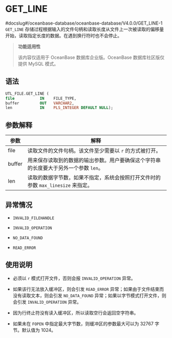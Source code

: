 GET_LINE 
=============================
#docslug#/oceanbase-database/oceanbase-database/V4.0.0/GET_LINE-1
`GET_LINE` 存储过程根据输入的文件句柄和读取长度从文件上一次被读取的偏移量开始，读取指定长度的数据。在遇到换行符时也不会停止。

>**功能适用性**
>
>该内容仅适用于 OceanBase 数据库企业版。OceanBase 数据库社区版仅提供 MySQL 模式。

语法 
-----------------------

```sql
UTL_FILE.GET_LINE (
file           IN    FILE_TYPE,
buffer         OUT   VARCHAR2,
len            IN    PLS_INTEGER DEFAULT NULL);
```



参数解释 
-------------------------



|   参数   |                        解释                        |
|--------|--------------------------------------------------|
| file   | 读取文件的文件句柄。该文件至少需要以 `r` 的方式被打开。                   |
| buffer | 用来保存读取到的数据的输出参数。用户要确保这个字符串的长度要大于另外一个参数 `len`。    |
| len    | 读取的数据字节数，如果不指定，系统会按照打开文件时的参数 `max_linesize` 来指定。 |



异常情况 
-------------------------

* `INVALID_FILEHANDLE`

  

* `INVALID_OPERATION`

  

* `NO_DATA_FOUND`

  

* `READ_ERROR`

  




使用说明 
-------------------------

* 必须以 `r` 模式打开文件，否则会报 `INVALID_OPERATION` 异常。

  

* 如果该行无法放入缓冲区，则会引发 `READ_ERROR` 异常；如果由于文件结束而没有读取文本，则会引发 `NO_DATA_FOUND` 异常；如果以字节模式打开文件，则会引发 `INVALID_OPERATION` 异常。

  

* 因为行终止符没有读入缓冲区，所以读取空行会返回空字符串。

  

* 如果未在 `FOPEN` 中指定最大字节数，则缓冲区的参数最大可以为 32767 字节。默认值为 1024。

  



